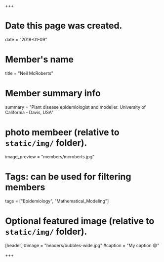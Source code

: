+++
# Date this page was created.
date = "2018-01-09"

# Member's name
title = "Neil McRoberts"

# Member summary info
summary = "Plant disease epidemiologist and modeller. University of California - Davis, USA"

# photo membeer (relative to `static/img/` folder).
image_preview = "members/mcroberts.jpg"

# Tags: can be used for filtering members
tags = ["Epidemiology", "Mathematical_Modeling"]

# Optional featured image (relative to `static/img/` folder).
[header]
#image = "headers/bubbles-wide.jpg"
#caption = "My caption :smile:"

+++
